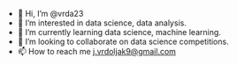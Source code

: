- 👋 Hi, I’m @vrda23
- 👀 I’m interested in data science, data analysis.
- 🌱 I’m currently learning data science, machine learning.
- 💞️ I’m looking to collaborate on data science competitions.
- 📫 How to reach me j.vrdoljak9@gmail.com

<!---
vrda23/vrda23 is a ✨ special ✨ repository because its `README.md` (this file) appears on your GitHub profile.
You can click the Preview link to take a look at your changes.
--->
